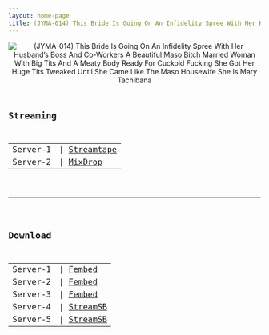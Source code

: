```yaml
---
layout: home-page
title: (JYMA-014) This Bride Is Going On An Infidelity Spree With Her Husband’s Boss And Co-Workers A Beautiful Maso Bitch Married Woman With Big Tits And A Meaty Body Ready For Cuckold Fucking She Got Her Huge Tits Tweaked Until She Came Like The Maso Housewife She Is Mary Tachibana
---
```

<center>
<img src="https://blogger.googleusercontent.com/img/a/AVvXsEi-Wodl4tmfqJLKTMk8S7QL7sM78r0uHu8lV0EKQuojy3vaE2MGN2aveciqbcmSHnraGcQwLNwKoq5SHQ09Ctua_7N7oIsic15KYFvELMdGEXbGO8wmf90ccol0U9DUqtLIp1luY8nb0ftHXaf2Bsgo91xmzk15jJDv2cEMJfNx7Es2xQoneG2qesjO=s16000" alt="(JYMA-014) This Bride Is Going On An Infidelity Spree With Her Husband’s Boss And Co-Workers A Beautiful Maso Bitch Married Woman With Big Tits And A Meaty Body Ready For Cuckold Fucking She Got Her Huge Tits Tweaked Until She Came Like The Maso Housewife She Is Mary Tachibana">
</center>
<pre><code>
<h2>Streaming</h2>
<table><tbody>
<tr>
<td>Server-1</td>
<td>| <a href="https://streamtape.com/v/jbed70B1ZLCJLY" target="_blank">Streamtape</a></td>
</tr>
<tr>
<td>Server-2</td>
<td>| <a href="https://mixdrop.co/f/mdrjxxrnsqe0v9" target="_blank">MixDrop</a></td>
</tr>
</tbody></table>

<hr />

<h2>Download</h2>
<table><tbody>
<tr>
<td>Server-1</td>
<td>| <a href="https://www.watchjavnow.xyz/f/5xwm6sdykry14y4" target="_blank">Fembed</a></td>
</tr>
<tr>
<td>Server-2</td>
<td>| <a href="https://dutrag.com/f/nxgwlu2m3yzxqmk" target="_blank">Fembed</a></td>
</tr>
<tr>
<td>Server-3</td>
<td>| <a href="https://dutrag.com/f/-jq1rcpk6001y4d" target="_blank">Fembed</a></td>
</tr>
<tr>
<td>Server-4</td>
<td>| <a href="https://playersb.com/6b3ezaq73312.html" target="_blank">StreamSB</a></td>
</tr>
<tr>
<td>Server-5</td>
<td>| <a href="https://streamsb.net/d/pi4jpfhoex6t.html" target="_blank">StreamSB</a></td>
</tr>
</tbody></table>
</code></pre>
